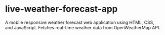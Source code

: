 # live-weather-forecast-app
A mobile responsive weather forecast web application using HTML, CSS, and JavaScript. Fetches real-time weather data from OpenWeatherMap API.
